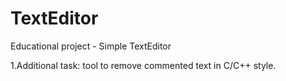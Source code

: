 # TextEditor
Educational project - Simple TextEditor

1.Additional task: tool to remove commented text in C/C++ style.